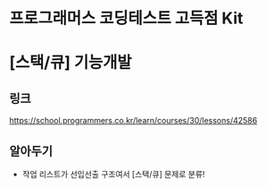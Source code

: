 # 프로그래머스 코딩테스트 고득점 Kit
# [스택/큐] 기능개발

## 링크
https://school.programmers.co.kr/learn/courses/30/lessons/42586

## 알아두기
- 작업 리스트가 선입선출 구조여서 [스택/큐] 문제로 분류!